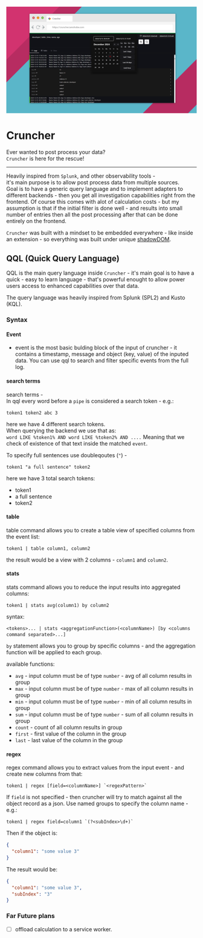 
![splash art](./docs/splash.png)

# Cruncher

Ever wanted to post process your data?  
`Cruncher` is here for the rescue!

---

Heavily inspired from `Splunk`, and other observability tools -  
it's main purpose is to allow post process data from multiple sources.  
Goal is to have a generic query language and to implement adapters to different backends - then you get all investigation capabilities right from the frontend.
Of course this comes with alot of calculation costs - but my assumption is that if the initial filter is done well - and results into small number of entries then all the post processing after that can be done entirely on the frontend.  

`Cruncher` was built with a mindset to be embedded everywhere - like inside an extension - so everything was built under unique [shadowDOM](https://developer.mozilla.org/en-US/docs/Web/API/Web_components/Using_shadow_DOM).  


## QQL (Quick Query Language)
QQL is the main query language inside `Cruncher` - it's main goal is to have a quick - easy to learn language - that's powerful enought to allow power users access to enhanced capabilities over that data.  

The query language was heavily inspired from Splunk (SPL2) and Kusto (KQL).  

### Syntax

#### Event
- event is the most basic bulding block of the input of cruncher - it contains a timestamp, message and object (key, value) of the inputed data.
You can use qql to search and filter specific events from the full log.

#### search terms
search terms -  
In qql every word before a `pipe` is considered a search token - e.g.:
```qql
token1 token2 abc 3
```
here we have 4 different search tokens.  
When querying the backend we use that as:  
`word LIKE %token1% AND word LIKE %token2% AND ....`
Meaning that we check of existence of that text inside the matched `event`.

To specify full sentences use doubleqoutes (`"`) -  
```
token1 "a full sentence" token2
```
here we have 3 total search tokens:
- token1
- a full sentence
- token2

#### table
table command allows you to create a table view of specified columns from the event list:
```
token1 | table column1, column2
```
the result would be a view with 2 columns - `column1` and `column2`.

#### stats
stats command allows you to reduce the input results into aggregated columns:
```
token1 | stats avg(column1) by column2
```

syntax:
```
<tokens>... | stats <aggregationFunction>(<columnName>) [by <columns command separated>...]
```

`by` statement allows you to group by specific columns - and the aggregation function will be applied to each group.

available functions:
- `avg` - input column must be of type `number` - avg of all column results in group
- `max` - input column must be of type `number` - max of all column results in group
- `min` - input column must be of type `number` - min of all column results in group
- `sum` - input column must be of type `number` - sum of all column results in group
- `count` - count of all column results in group
- `first` - first value of the column in the group
- `last` - last value of the column in the group


#### regex

regex command allows you to extract values from the input event - and create new columns from that:
```
token1 | regex [field=<columnName>] `<regexPattern>`
```
If `field` is not specified - then cruncher will try to match against all the object record as a json.
Use named groups to specify the column name - e.g.:
```
token1 | regex field=column1 `(?<subIndex>\d+)`
```

Then if the object is:
```json
{
  "column1": "some value 3"
}
```

The result would be:
```json
{
  "column1": "some value 3",
  "subIndex": "3"
}
```


### Far Future plans
- [ ] offload calculation to a service worker.
